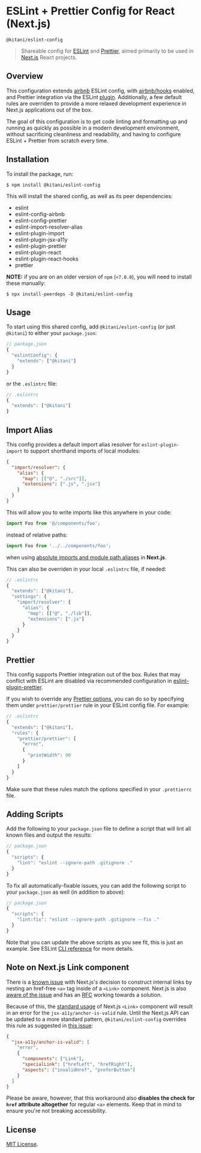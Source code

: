 # ESLint + Prettier Config for React (Next.js)

`@kitani/eslint-config `

> Shareable config for [ESLint](https://eslint.org/) and [Prettier](https://prettier.io/), aimed primarily to be used in [Next.js](https://nextjs.org) React projects.

## Overview

This configuration extends [airbnb](https://www.npmjs.com/package/eslint-config-airbnb) ESLint config, with [airbnb/hooks](https://github.com/airbnb/javascript/tree/master/packages/eslint-config-airbnb#eslint-config-airbnbhooks) enabled, and Prettier integration via the ESLint [plugin](https://github.com/prettier/eslint-plugin-prettier). Additionally, a few default rules are overriden to provide a more relaxed development experience in Next.js applications out of the box.

The goal of this configuration is to get code linting and formatting up and running as quickly as possible in a modern development environment, without sacrificing cleanliness and readability, and having to configure ESLint + Prettier from scratch every time.

## Installation

To install the package, run:

```shell
$ npm install @kitani/eslint-config
```

This will install the shared config, as well as its peer dependencies:

- eslint
- eslint-config-airbnb
- eslint-config-prettier
- eslint-import-resolver-alias
- eslint-plugin-import
- eslint-plugin-jsx-a11y
- eslint-plugin-prettier
- eslint-plugin-react
- eslint-plugin-react-hooks
- prettier

**NOTE:** if you are on an older version of `npm` (`<7.0.0`), you will need to install these manually:

```shell
$ npx install-peerdeps -D @kitani/eslint-config
```

## Usage

To start using this shared config, add `@kitani/eslint-config` (or just `@kitani`) to either your `package.json`:

```jsx
// package.json
{
  "eslintConfig": {
    "extends": ["@kitani"]
  }
}
```

or the `.eslintrc` file:

```jsx
// .eslintrc
{
  "extends": ["@kitani"]
}
```

## Import Alias

This config provides a default import alias resolver for `eslint-plugin-import` to support shorthand imports of local modules:

```json
{
  "import/resolver": {
    "alias": {
      "map": [["@", "./src"]],
      "extensions": [".js", ".jsx"]
    }
  }
}
```

This will allow you to write imports like this anywhere in your code:

```jsx
import Foo from '@/components/foo';
```

instead of relative paths:

```jsx
import Foo from '../../components/foo';
```

when using [absolute imports and module path aliases](https://nextjs.org/docs/advanced-features/module-path-aliases) in **Next.js**.

This can also be overriden in your local `.eslintrc` file, if needed:

```jsx
// .eslintrc
{
  "extends": ["@kitani"],
  "settings": {
    "import/resolver": {
      "alias": {
        "map": [["@", "./lib"]],
        "extensions": [".js"]
      }
    }
  }
}
```

## Prettier

This config supports Prettier integration out of the box. Rules that may conflict with ESLint are disabled via recommended configuration in [eslint-plugin-prettier](https://github.com/prettier/eslint-plugin-prettier).

If you wish to override any [Prettier options](https://prettier.io/docs/en/options.html), you can do so by specifying them under `prettier/prettier` rule in your ESLint config file. For example:

```jsx
// .eslintrc
{
  "extends": ["@kitani"],
  "rules": {
    "prettier/prettier": [
      "error",
      {
        "printWidth": 90
      }
    ]
  }
}
```

Make sure that these rules match the options specified in your `.prettierrc` file.

## Adding Scripts

Add the following to your `package.json` file to define a script that will lint all known files and output the results:

```jsx
// package.json
{
  "scripts": {
    "lint": "eslint --ignore-path .gitignore ."
  }
}
```

To fix all automatically-fixable issues, you can add the following script to your `package.json` as well (in addition to above):

```jsx
// package.json
{
  "scripts": {
    "lint:fix": "eslint --ignore-path .gitignore --fix ."
  }
}
```

Note that you can update the above scripts as you see fit, this is just an example. See ESLint [CLI reference](https://eslint.org/docs/user-guide/command-line-interface) for more details.

## Note on Next.js Link component

There is a [known issue](https://github.com/jsx-eslint/eslint-plugin-jsx-a11y/issues/402) with Next.js's decision to construct internal links by nesting an href-free `<a>` tag inside of a `<Link>` component. Next.js is also [aware of the issue](https://github.com/vercel/next.js/issues/5533) and has an [RFC](https://github.com/vercel/next.js/discussions/8207) working towards a solution.

Because of this, the [standard usage](https://nextjs.org/docs/api-reference/next/link) of Next.js `<Link>` component will result in an error for the `jsx-a11y/anchor-is-valid` rule. Until the Next.js API can be updated to a more standard pattern, `@kitani/eslint-config` overrides this rule as suggested in [this issue](https://github.com/jsx-eslint/eslint-plugin-jsx-a11y/issues/402#issuecomment-368305051):

```json
{
  "jsx-a11y/anchor-is-valid": [
    "error",
    {
      "components": ["Link"],
      "specialLink": ["hrefLeft", "hrefRight"],
      "aspects": ["invalidHref", "preferButton"]
    }
  ]
}
```

Please be aware, however, that this workaround also **disables the check for `href` attribute altogether** for regular `<a>` elements. Keep that in mind to ensure you're not breaking accessibility.

## License

[MIT License](https://github.com/KitaniIslam/eslint-shared-configuration-for-react-next.js-/blob/main/LICENSE).

